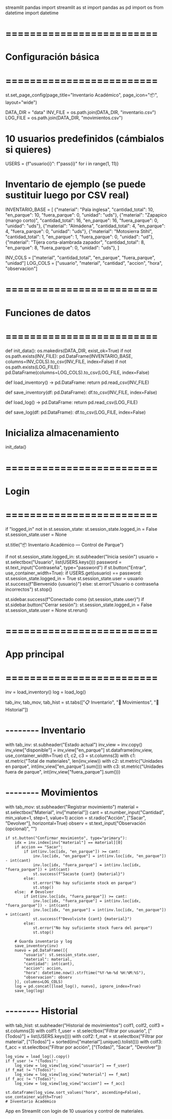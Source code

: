 streamlit
pandas
import streamlit as st
import pandas as pd
import os
from datetime import datetime

# =========================
# Configuración básica
# =========================
st.set_page_config(page_title="Inventario Académico", page_icon="📦", layout="wide")

DATA_DIR = "data"
INV_FILE = os.path.join(DATA_DIR, "inventario.csv")
LOG_FILE = os.path.join(DATA_DIR, "movimientos.csv")

# 10 usuarios predefinidos (cámbialos si quieres)
USERS = {f"usuario{i}": f"pass{i}" for i in range(1, 11)}

# Inventario de ejemplo (se puede sustituir luego por CSV real)
INVENTARIO_BASE = [
    {"material": "Pala inglesa", "cantidad_total": 10, "en_parque": 10, "fuera_parque": 0, "unidad": "uds"},
    {"material": "Zapapico (mango corto)", "cantidad_total": 16, "en_parque": 16, "fuera_parque": 0, "unidad": "uds"},
    {"material": "Almádena", "cantidad_total": 4, "en_parque": 4, "fuera_parque": 0, "unidad": "uds"},
    {"material": "Motosierra Stihl", "cantidad_total": 1, "en_parque": 1, "fuera_parque": 0, "unidad": "ud"},
    {"material": "Tijera corta-alambrada zapador", "cantidad_total": 8, "en_parque": 8, "fuera_parque": 0, "unidad": "uds"},
]

INV_COLS = ["material", "cantidad_total", "en_parque", "fuera_parque", "unidad"]
LOG_COLS = ["usuario", "material", "cantidad", "accion", "hora", "observacion"]

# =========================
# Funciones de datos
# =========================
def init_data():
    os.makedirs(DATA_DIR, exist_ok=True)
    if not os.path.exists(INV_FILE):
        pd.DataFrame(INVENTARIO_BASE, columns=INV_COLS).to_csv(INV_FILE, index=False)
    if not os.path.exists(LOG_FILE):
        pd.DataFrame(columns=LOG_COLS).to_csv(LOG_FILE, index=False)

def load_inventory() -> pd.DataFrame:
    return pd.read_csv(INV_FILE)

def save_inventory(df: pd.DataFrame):
    df.to_csv(INV_FILE, index=False)

def load_log() -> pd.DataFrame:
    return pd.read_csv(LOG_FILE)

def save_log(df: pd.DataFrame):
    df.to_csv(LOG_FILE, index=False)

# Inicializa almacenamiento
init_data()

# =========================
# Login
# =========================
if "logged_in" not in st.session_state:
    st.session_state.logged_in = False
    st.session_state.user = None

st.title("📦 Inventario Académico — Control de Parque")

if not st.session_state.logged_in:
    st.subheader("Inicia sesión")
    usuario = st.selectbox("Usuario", list(USERS.keys()))
    password = st.text_input("Contraseña", type="password")
    if st.button("Entrar", use_container_width=True):
        if USERS.get(usuario) == password:
            st.session_state.logged_in = True
            st.session_state.user = usuario
            st.success(f"Bienvenido {usuario}")
        else:
            st.error("Usuario o contraseña incorrectos")
    st.stop()

st.sidebar.success(f"Conectado como {st.session_state.user}")
if st.sidebar.button("Cerrar sesión"):
    st.session_state.logged_in = False
    st.session_state.user = None
    st.rerun()

# =========================
# App principal
# =========================
inv = load_inventory()
log = load_log()

tab_inv, tab_mov, tab_hist = st.tabs(["📋 Inventario", "🔁 Movimientos", "📝 Historial"])

# -------- Inventario
with tab_inv:
    st.subheader("Estado actual")
    inv_view = inv.copy()
    inv_view["disponible"] = inv_view["en_parque"]
    st.dataframe(inv_view, use_container_width=True)
    c1, c2, c3 = st.columns(3)
    with c1:
        st.metric("Total de materiales", len(inv_view))
    with c2:
        st.metric("Unidades en parque", int(inv_view["en_parque"].sum()))
    with c3:
        st.metric("Unidades fuera de parque", int(inv_view["fuera_parque"].sum()))

# -------- Movimientos
with tab_mov:
    st.subheader("Registrar movimiento")
    material = st.selectbox("Material", inv["material"])
    cant = st.number_input("Cantidad", min_value=1, step=1, value=1)
    accion = st.radio("Acción", ["Sacar", "Devolver"], horizontal=True)
    observ = st.text_input("Observación (opcional)", "")

    if st.button("Confirmar movimiento", type="primary"):
        idx = inv.index[inv["material"] == material][0]
        if accion == "Sacar":
            if int(inv.loc[idx, "en_parque"]) >= cant:
                inv.loc[idx, "en_parque"] = int(inv.loc[idx, "en_parque"]) - int(cant)
                inv.loc[idx, "fuera_parque"] = int(inv.loc[idx, "fuera_parque"]) + int(cant)
                st.success(f"Sacaste {cant} {material}")
            else:
                st.error("No hay suficiente stock en parque")
                st.stop()
        else:  # Devolver
            if int(inv.loc[idx, "fuera_parque"]) >= cant:
                inv.loc[idx, "fuera_parque"] = int(inv.loc[idx, "fuera_parque"]) - int(cant)
                inv.loc[idx, "en_parque"] = int(inv.loc[idx, "en_parque"]) + int(cant)
                st.success(f"Devolviste {cant} {material}")
            else:
                st.error("No hay suficiente stock fuera del parque")
                st.stop()

        # Guarda inventario y log
        save_inventory(inv)
        nuevo = pd.DataFrame([{
            "usuario": st.session_state.user,
            "material": material,
            "cantidad": int(cant),
            "accion": accion,
            "hora": datetime.now().strftime("%Y-%m-%d %H:%M:%S"),
            "observacion": observ
        }], columns=LOG_COLS)
        log = pd.concat([load_log(), nuevo], ignore_index=True)
        save_log(log)

# -------- Historial
with tab_hist:
    st.subheader("Historial de movimientos")
    colf1, colf2, colf3 = st.columns(3)
    with colf1:
        f_user = st.selectbox("Filtrar por usuario", ["(Todos)"] + list(USERS.keys()))
    with colf2:
        f_mat = st.selectbox("Filtrar por material", ["(Todos)"] + sorted(inv["material"].unique().tolist()))
    with colf3:
        f_acc = st.selectbox("Filtrar por acción", ["(Todas)", "Sacar", "Devolver"])

    log_view = load_log().copy()
    if f_user != "(Todos)":
        log_view = log_view[log_view["usuario"] == f_user]
    if f_mat != "(Todos)":
        log_view = log_view[log_view["material"] == f_mat]
    if f_acc != "(Todas)":
        log_view = log_view[log_view["accion"] == f_acc]

    st.dataframe(log_view.sort_values("hora", ascending=False), use_container_width=True)
    # Inventario Académico
App en Streamlit con login de 10 usuarios y control de materiales.

